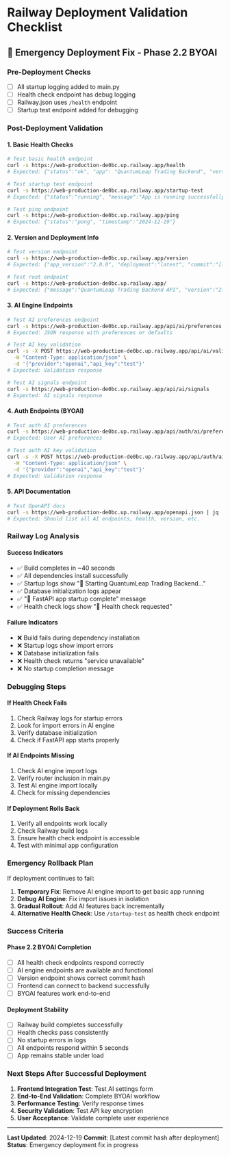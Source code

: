 # Railway Deployment Validation Checklist

## 🚨 **Emergency Deployment Fix - Phase 2.2 BYOAI**

### **Pre-Deployment Checks**
- [ ] All startup logging added to main.py
- [ ] Health check endpoint has debug logging
- [ ] Railway.json uses `/health` endpoint
- [ ] Startup test endpoint added for debugging

### **Post-Deployment Validation**

#### **1. Basic Health Checks**
```bash
# Test basic health endpoint
curl -s https://web-production-de0bc.up.railway.app/health
# Expected: {"status":"ok", "app": "QuantumLeap Trading Backend", "version": "2.0.0"}

# Test startup test endpoint
curl -s https://web-production-de0bc.up.railway.app/startup-test
# Expected: {"status":"running", "message":"App is running successfully"}

# Test ping endpoint
curl -s https://web-production-de0bc.up.railway.app/ping
# Expected: {"status":"pong", "timestamp":"2024-12-19"}
```

#### **2. Version and Deployment Info**
```bash
# Test version endpoint
curl -s https://web-production-de0bc.up.railway.app/version
# Expected: {"app_version":"2.0.0", "deployment":"latest", "commit":"[latest]", "ai_engine":"enabled/disabled"}

# Test root endpoint
curl -s https://web-production-de0bc.up.railway.app/
# Expected: {"message":"QuantumLeap Trading Backend API", "version":"2.0.0", "docs":"/docs", "health":"/health", "deployment":"latest"}
```

#### **3. AI Engine Endpoints**
```bash
# Test AI preferences endpoint
curl -s https://web-production-de0bc.up.railway.app/api/ai/preferences
# Expected: JSON response with preferences or defaults

# Test AI key validation
curl -s -X POST https://web-production-de0bc.up.railway.app/api/ai/validate-key \
  -H "Content-Type: application/json" \
  -d '{"provider":"openai","api_key":"test"}'
# Expected: Validation response

# Test AI signals endpoint
curl -s https://web-production-de0bc.up.railway.app/api/ai/signals
# Expected: AI signals response
```

#### **4. Auth Endpoints (BYOAI)**
```bash
# Test auth AI preferences
curl -s https://web-production-de0bc.up.railway.app/api/auth/ai/preferences
# Expected: User AI preferences

# Test auth AI key validation
curl -s -X POST https://web-production-de0bc.up.railway.app/api/auth/ai/validate-key \
  -H "Content-Type: application/json" \
  -d '{"provider":"openai","api_key":"test"}'
# Expected: Validation response
```

#### **5. API Documentation**
```bash
# Test OpenAPI docs
curl -s https://web-production-de0bc.up.railway.app/openapi.json | jq '.paths | keys' | grep -E "(ai|preferences|health|version)"
# Expected: Should list all AI endpoints, health, version, etc.
```

### **Railway Log Analysis**

#### **Success Indicators**
- ✅ Build completes in ~40 seconds
- ✅ All dependencies install successfully
- ✅ Startup logs show "🚀 Starting QuantumLeap Trading Backend..."
- ✅ Database initialization logs appear
- ✅ "🎯 FastAPI app startup complete" message
- ✅ Health check logs show "🏥 Health check requested"

#### **Failure Indicators**
- ❌ Build fails during dependency installation
- ❌ Startup logs show import errors
- ❌ Database initialization fails
- ❌ Health check returns "service unavailable"
- ❌ No startup completion message

### **Debugging Steps**

#### **If Health Check Fails**
1. Check Railway logs for startup errors
2. Look for import errors in AI engine
3. Verify database initialization
4. Check if FastAPI app starts properly

#### **If AI Endpoints Missing**
1. Check AI engine import logs
2. Verify router inclusion in main.py
3. Test AI engine import locally
4. Check for missing dependencies

#### **If Deployment Rolls Back**
1. Verify all endpoints work locally
2. Check Railway build logs
3. Ensure health check endpoint is accessible
4. Test with minimal app configuration

### **Emergency Rollback Plan**

If deployment continues to fail:
1. **Temporary Fix**: Remove AI engine import to get basic app running
2. **Debug AI Engine**: Fix import issues in isolation
3. **Gradual Rollout**: Add AI features back incrementally
4. **Alternative Health Check**: Use `/startup-test` as health check endpoint

### **Success Criteria**

#### **Phase 2.2 BYOAI Completion**
- [ ] All health check endpoints respond correctly
- [ ] AI engine endpoints are available and functional
- [ ] Version endpoint shows correct commit hash
- [ ] Frontend can connect to backend successfully
- [ ] BYOAI features work end-to-end

#### **Deployment Stability**
- [ ] Railway build completes successfully
- [ ] Health checks pass consistently
- [ ] No startup errors in logs
- [ ] All endpoints respond within 5 seconds
- [ ] App remains stable under load

### **Next Steps After Successful Deployment**

1. **Frontend Integration Test**: Test AI settings form
2. **End-to-End Validation**: Complete BYOAI workflow
3. **Performance Testing**: Verify response times
4. **Security Validation**: Test API key encryption
5. **User Acceptance**: Validate complete user experience

---

**Last Updated**: 2024-12-19
**Commit**: [Latest commit hash after deployment]
**Status**: Emergency deployment fix in progress 